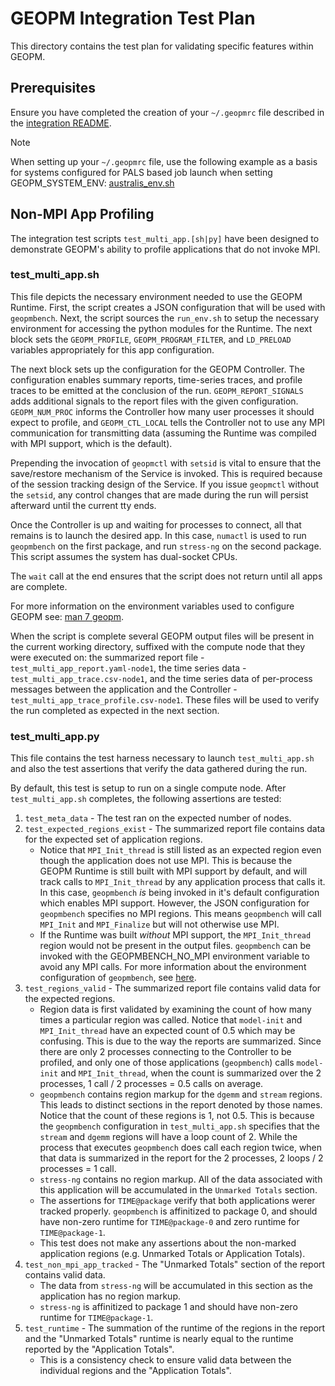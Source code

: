 GEOPM Integration Test Plan
===========================

This directory contains the test plan for validating specific
features within GEOPM.

Prerequisites
-------------

Ensure you have completed the creation of your `~/.geopmrc` file
described in the [integration README](../../README.md#prerequisites).

> [!NOTE]
> When setting up your `~/.geopmrc` file, use the following example
> as a basis for systems configured for PALS based job launch when
> setting GEOPM_SYSTEM_ENV:
> [australis_env.sh](../../config/australis_env.sh)

Non-MPI App Profiling
---------------------

The integration test scripts `test_multi_app.[sh|py]` have been
designed to demonstrate GEOPM's ability to profile applications that
do not invoke MPI.

### test_multi_app.sh
This file depicts the necessary environment needed to use the GEOPM
Runtime.  First, the script creates a JSON configuration that will be
used with `geopmbench`.  Next, the script sources the `run_env.sh` to
setup the necessary environment for accessing the python modules for
the Runtime.  The next block sets the `GEOPM_PROFILE`,
`GEOPM_PROGRAM_FILTER`, and `LD_PRELOAD` variables appropriately for this
app configuration.

The next block sets up the configuration for the GEOPM Controller.
The configuration enables summary reports, time-series traces, and
profile traces to be emitted at the conclusion of the run.
`GEOPM_REPORT_SIGNALS` adds additional signals to the report files with
the given configuration.  `GEOPM_NUM_PROC` informs the Controller how
many user processes it should expect to profile, and `GEOPM_CTL_LOCAL`
tells the Controller not to use any MPI communication for transmitting
data (assuming the Runtime was compiled with MPI support, which is the
default).

Prepending the invocation of `geopmctl` with `setsid` is vital to ensure
that the save/restore mechanism of the Service is invoked.  This is
required because of the session tracking design of the Service.  If
you issue `geopmctl` without the `setsid`, any control changes that are
made during the run will persist afterward until the current tty
ends.

Once the Controller is up and waiting for processes to connect, all
that remains is to launch the desired app.  In this case, `numactl` is
used to run `geopmbench` on the first package, and run `stress-ng` on the
second package.  This script assumes the system has dual-socket
CPUs.

The `wait` call at the end ensures that the script does not return until
all apps are complete.

For more information on the environment variables used to configure
GEOPM see: [man 7 geopm](https://geopm.github.io/geopm.7.html).

When the script is complete several GEOPM output files will be
present in the current working directory, suffixed with the compute
node that they were executed on: the summarized report file -
`test_multi_app_report.yaml-node1`, the time series data -
`test_multi_app_trace.csv-node1`, and the time series data of
per-process messages between the application and the Controller -
`test_multi_app_trace_profile.csv-node1`.  These files will be used to
verify the run completed as expected in the next section.

### test_multi_app.py
This file contains the test harness necessary to launch
`test_multi_app.sh` and also the test assertions that verify the data
gathered during the run.

By default, this test is setup to run on a single compute node.  After
`test_multi_app.sh` completes, the following assertions are tested:

1. `test_meta_data` - The test ran on the expected number of nodes.
2. `test_expected_regions_exist` - The summarized report file contains
   data for the expected set of application regions.
   - Notice that `MPI_Init_thread` is still listed as an expected
     region even though the application does not use MPI.  This is
     because the GEOPM Runtime is still built with MPI support by
     default, and will track calls to `MPI_Init_thread` by any
     application process that calls it.  In this case, `geopmbench`
     *is* being invoked in it's default configuration which enables
     MPI support.  However, the JSON configuration for `geopmbench`
     specifies no MPI regions.  This means `geopmbench` will call
     `MPI_Init` and `MPI_Finalize` but will not otherwise use MPI.
   - If the Runtime was built *without* MPI support, the
     `MPI_Init_thread`  region would not be present in the output
     files.  `geopmbench` can be invoked with the GEOPMBENCH_NO_MPI
     environment variable to avoid any MPI calls. For more information
     about the environment configuration of `geopmbench`, see
     [here](https://geopm.github.io/geopmbench.1.html#environment).
3. `test_regions_valid` - The summarized report file contains valid
   data for the expected regions.
   - Region data is first validated by examining the count of how many
     times a particular region was called.  Notice that `model-init`
     and `MPI_Init_thread` have an expected count of 0.5 which may be
     confusing.  This is due to the way the reports are summarized.
     Since there are only 2 processes connecting to the Controller to
     be profiled, and only one of those applications (`geopmbench`)
     calls `model-init` and `MPI_Init_thread`, when the count is
     summarized over the 2 processes, 1 call / 2 processes = 0.5 calls
     on average.
   - `geopmbench` contains region markup for the `dgemm` and `stream`
     regions.  This leads to distinct sections in the report denoted
     by those names.  Notice that the count of these regions is 1, not
     0.5.  This is because the `geopmbench` configuration in
     `test_multi_app.sh` specifies that the `stream` and `dgemm`
     regions will have a loop count of 2.  While the process that
     executes `geopmbench` does call each region twice, when that data
     is summarized in the report for the 2 processes, 2 loops / 2
     processes = 1 call.
   - `stress-ng` contains no region markup.  All of the data
     associated with this application will be accumulated in the
     `Unmarked Totals` section.
   - The assertions for `TIME@package` verify that both applications
     werer tracked properly.  `geopmbench` is affinitized to package
     0, and should have non-zero runtime for `TIME@package-0` and zero
     runtime for `TIME@package-1`.
   - This test does not make any assertions about the non-marked
     application regions (e.g. Unmarked Totals or Application Totals).
4. `test_non_mpi_app_tracked` - The "Unmarked Totals" section of the
   report contains valid data.
   - The data from `stress-ng` will be accumulated in this section as
     the application has no region markup.
   - `stress-ng` is affinitized to package 1 and should have non-zero
     runtime for `TIME@package-1`.
5. `test_runtime` - The summation of the runtime of the regions in the
   report and the "Unmarked Totals" runtime is nearly equal to the
   runtime reported by the "Application Totals".
   - This is a consistency check to ensure valid data between the
     individual regions and the "Application Totals".
